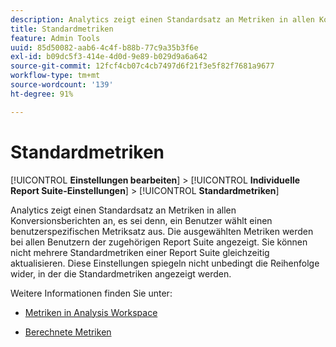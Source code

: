 ```yaml
---
description: Analytics zeigt einen Standardsatz an Metriken in allen Konversionsberichten an, es sei denn, ein Benutzer wählt einen benutzerspezifischen Metriksatz aus. Die ausgewählten Metriken werden bei allen Benutzern der zugehörigen Report Suite angezeigt. Sie können nicht mehrere Standardmetriken einer Report Suite gleichzeitig aktualisieren. Diese Einstellungen spiegeln nicht unbedingt die Reihenfolge wider, in der die Standardmetriken angezeigt werden.
title: Standardmetriken
feature: Admin Tools
uuid: 85d50082-aab6-4c4f-b88b-77c9a35b3f6e
exl-id: b09dc5f3-414e-4d0d-9e89-b029d9a6a642
source-git-commit: 12fcf4cb07c4cb7497d6f21f3e5f82f7681a9677
workflow-type: tm+mt
source-wordcount: '139'
ht-degree: 91%

---
```


# Standardmetriken

[!UICONTROL **Einstellungen bearbeiten**] > [!UICONTROL **Individuelle Report Suite-Einstellungen**] > [!UICONTROL **Standardmetriken**]

Analytics zeigt einen Standardsatz an Metriken in allen Konversionsberichten an, es sei denn, ein Benutzer wählt einen benutzerspezifischen Metriksatz aus. Die ausgewählten Metriken werden bei allen Benutzern der zugehörigen Report Suite angezeigt. Sie können nicht mehrere Standardmetriken einer Report Suite gleichzeitig aktualisieren. Diese Einstellungen spiegeln nicht unbedingt die Reihenfolge wider, in der die Standardmetriken angezeigt werden.

Weitere Informationen finden Sie unter:

* [Metriken in Analysis Workspace](/help/analyze/analysis-workspace/components/apply-create-metrics.md)

* [Berechnete Metriken ](/help/components/c-calcmetrics/cm-overview.md)
